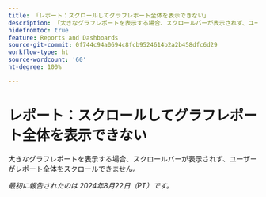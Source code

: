```yaml
---
title: 「レポート：スクロールしてグラフレポート全体を表示できない」
description: 「大きなグラフレポートを表示する場合、スクロールバーが表示されず、ユーザーがレポート全体をスクロールできません。」
hidefromtoc: true
feature: Reports and Dashboards
source-git-commit: 0f744c94a0694c8fcb9524614b2a2b458dfc6d29
workflow-type: ht
source-wordcount: '60'
ht-degree: 100%

---
```


# レポート：スクロールしてグラフレポート全体を表示できない

<!--Valid issue, won't fix. Can be removed with GA of Canvas Dashboards-->

大きなグラフレポートを表示する場合、スクロールバーが表示されず、ユーザーがレポート全体をスクロールできません。

_最初に報告されたのは 2024年8月22日（PT）です。_
